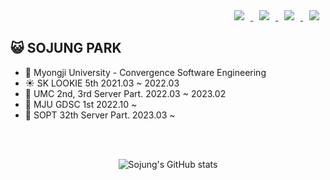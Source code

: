 <div align = right> <a href="https://www.instagram.com/sojung.pp">
    <img 
        src="http://img.shields.io/badge/-Insta-black?style=flat&logo=Instagram&link=https://instagram.com/sojung.pp"
        style="height : auto; margin-left : 10px; margin-right : 10px;"/>
</a> <a href="mailto:sophie2458@gmail.com">
    <img 
        src="https://img.shields.io/badge/Gmail-000000?style=flat&logo=Gmail&logoColor=white&link=mailto:sophie2458@gmail.com"
        style="height : auto; margin-left : 10px; margin-right : 10px;"/>
</a>
<a href="https://broadleaf-mist-919.notion.site/f65516d49a8e4165bec8a2c7711a78b5?pvs=4">
    <img 
        src="https://img.shields.io/badge/Portfolio-000000?style=flat&logo=ReverbNation&logoColor=white&link=https://broadleaf-mist-919.notion.site/f65516d49a8e4165bec8a2c7711a78b5?pvs=4"
        style="height : auto; margin-left : 10px; margin-right : 10px;"/>
</a>
<a href="https://sojungpp.tistory.com/">
    <img 
        src="http://img.shields.io/badge/-Blog-000000?style=flat&logo=Tistory&link=https://sojungpp.tistory.com/"
        style="height : auto; margin-left : 10px; margin-right : 10px;"/>
</a></div>

## 😺 SOJUNG PARK
- 🏫 Myongji University - Convergence Software Engineering
- ☀️ SK LOOKIE 5th 2021.03 ~ 2022.03
- 🌿 UMC 2nd, 3rd Server Part. 2022.03 ~ 2023.02
- 🌈 MJU GDSC 1st 2022.10 ~ 
- 🦋 SOPT 32th Server Part. 2023.03 ~
<br>
<br>
<div align=center>
  
![Sojung's GitHub stats](https://github-readme-stats.vercel.app/api?username=sojungpp&show_icons=true&theme=great-gatsby)
</div>

<!--[![Hits](https://hits.seeyoufarm.com/api/count/incr/badge.svg?url=https%3A%2F%2Fgithub.com%2Fsojungpp&count_bg=%2379C83D&title_bg=%23555555&icon=&icon_color=%23E7E7E7&title=hits&edge_flat=false)](https://hits.seeyoufarm.com)-->
<!--[![Top Langs](https://github-readme-stats.vercel.app/api/top-langs/?username=chaerlo127&layout=compact&theme=nightowl)](https://github.com/sojungpp/sojungpp)-->






 
